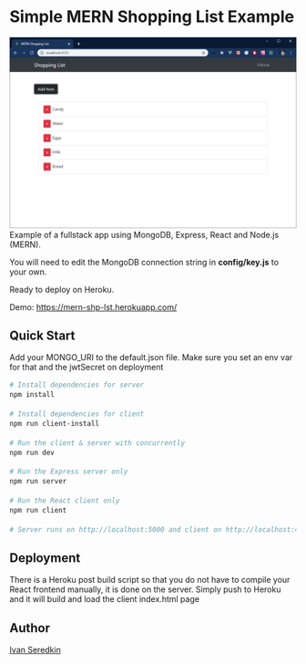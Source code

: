 # Simple MERN Shopping List Example

![Demo screenshot](mern_shopping_list_demo.png)
Example of a fullstack app using MongoDB, Express, React and Node.js (MERN).

You will need to edit the MongoDB connection string in **config/key.js** to your own.

Ready to deploy on Heroku.

Demo: https://mern-shp-lst.herokuapp.com/

## Quick Start

Add your MONGO_URI to the default.json file. Make sure you set an env var for that and the jwtSecret on deployment

```bash
# Install dependencies for server
npm install

# Install dependencies for client
npm run client-install

# Run the client & server with concurrently
npm run dev

# Run the Express server only
npm run server

# Run the React client only
npm run client

# Server runs on http://localhost:5000 and client on http://localhost:4000
```

## Deployment

There is a Heroku post build script so that you do not have to compile your React frontend manually, it is done on the server. Simply push to Heroku and it will build and load the client index.html page

## Author

[Ivan Seredkin](https://srdkn.com)

